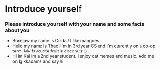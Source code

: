 # Introduce yourself 
### Please introduce yourself with your name and some facts about you
- Bonejaw my name is Cindai! I like mangoes. 
- Hello my name is Thao! I'm in 3rd year CS and I'm currently on a co-op term. My favourite fruit is coconuts :) .
- Hi im Kai im a 2nd year student. I enjoy cat memes and music. Add me on Ig kkadamz and say hi 

